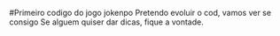 #Primeiro codigo do jogo jokenpo
Pretendo evoluir o cod, vamos ver se consigo
Se alguem quiser dar dicas, fique a vontade.
